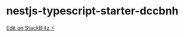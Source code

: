 # nestjs-typescript-starter-dccbnh

[Edit on StackBlitz ⚡️](https://stackblitz.com/edit/nestjs-typescript-starter-dccbnh)
